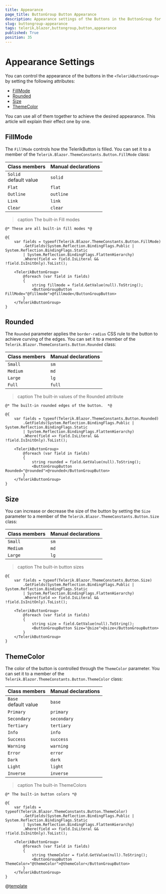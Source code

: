 ```yaml
---
title: Appearance
page_title: ButtonGroup Button Appearance
description: Appearance settings of the Buttons in the ButtonGroup for Blazor.
slug: buttongroup-appearance
tags: telerik,blazor,buttongroup,button,appearance
published: True
position: 35
---
```


# Appearance Settings

You can control the appearance of the buttons in the `<TelerikButtonGroup>` by setting the following attributes:

* [FillMode](#fillmode)
* [Rounded](#rounded)
* [Size](#size)
* [ThemeColor](#themecolor)

You can use all of them together to achieve the desired appearance. This article will explain their effect one by one.

## FillMode

The `FillMode` controls how the TelerikButton is filled. You can set it to a member of the `Telerik.Blazor.ThemeConstants.Button.FillMode` class:

| Class members | Manual declarations |
|------------|--------|
|`Solid` <br /> default value|`solid`|
|`Flat`|`flat`|
|`Outline`|`outline`|
|`Link`|`link`|
|`Clear`|`clear`|

>caption The built-in Fill modes

````CSHTML
@* These are all built-in fill modes *@

@{
    var fields = typeof(Telerik.Blazor.ThemeConstants.Button.FillMode)
        .GetFields(System.Reflection.BindingFlags.Public | System.Reflection.BindingFlags.Static
        | System.Reflection.BindingFlags.FlattenHierarchy)
        .Where(field => field.IsLiteral && !field.IsInitOnly).ToList();

    <TelerikButtonGroup>
        @foreach (var field in fields)
        {
            string fillmode = field.GetValue(null).ToString();
            <ButtonGroupButton FillMode="@fillmode">@fillmode</ButtonGroupButton>
        }
    </TelerikButtonGroup>
}
````

## Rounded

The `Rounded` parameter applies the `border-radius` CSS rule to the button to achieve curving of the edges. You can set it to a member of the `Telerik.Blazor.ThemeConstants.Button.Rounded` class:

| Class members | Manual declarations |
|------------|--------|
|`Small` |`sm`|
|`Medium`|`md`|
|`Large`|`lg`|
|`Full`|`full`|

>caption The built-in values of the Rounded attribute

````CSHTML
@* The built-in rounded edges of the button.  *@

@{
    var fields = typeof(Telerik.Blazor.ThemeConstants.Button.Rounded)
        .GetFields(System.Reflection.BindingFlags.Public | System.Reflection.BindingFlags.Static
        | System.Reflection.BindingFlags.FlattenHierarchy)
        .Where(field => field.IsLiteral && !field.IsInitOnly).ToList();

    <TelerikButtonGroup>
        @foreach (var field in fields)
        {
            string rounded = field.GetValue(null).ToString();
            <ButtonGroupButton Rounded="@rounded">@rounded</ButtonGroupButton>
        }
    </TelerikButtonGroup>
}
````

## Size

You can increase or decrease the size of the button by setting the `Size` parameter to a member of the `Telerik.Blazor.ThemeConstants.Button.Size` class:

| Class members | Manual declarations |
|---------------|--------|
| `Small`   |`sm`|
| `Medium`   |`md`|
| `Large`   |`lg`|

>caption The built-in button sizes

````CSHTML
@{
    var fields = typeof(Telerik.Blazor.ThemeConstants.Button.Size)
        .GetFields(System.Reflection.BindingFlags.Public | System.Reflection.BindingFlags.Static
        | System.Reflection.BindingFlags.FlattenHierarchy)
        .Where(field => field.IsLiteral && !field.IsInitOnly).ToList();

    <TelerikButtonGroup>
        @foreach (var field in fields)
        {
            string size = field.GetValue(null).ToString();
            <ButtonGroupButton Size="@size">@size</ButtonGroupButton>
        }
    </TelerikButtonGroup>
}
````

## ThemeColor

The color of the button is controlled through the `ThemeColor` parameter. You can set it to a member of the `Telerik.Blazor.ThemeConstants.Button.ThemeColor` class:

| Class members | Manual declarations |
|------------|--------|
|`Base` <br /> default value |`base`|
|`Primary`|`primary`|
|`Secondary`|`secondary`|
|`Tertiary`|`tertiary`|
|`Info`|`info`|
|`Success`|`success`|
|`Warning`|`warning`|
|`Error`|`error`|
|`Dark`|`dark`|
|`Light`|`light`|
|`Inverse`|`inverse`|


>caption The built-in ThemeColors

````CSHTML
@* The built-in button colors *@

@{
    var fields = typeof(Telerik.Blazor.ThemeConstants.Button.ThemeColor)
        .GetFields(System.Reflection.BindingFlags.Public | System.Reflection.BindingFlags.Static
        | System.Reflection.BindingFlags.FlattenHierarchy)
        .Where(field => field.IsLiteral && !field.IsInitOnly).ToList();

    <TelerikButtonGroup>
        @foreach (var field in fields)
        {
            string themeColor = field.GetValue(null).ToString();
            <ButtonGroupButton ThemeColor="@themeColor">@themeColor</ButtonGroupButton>
        }
    </TelerikButtonGroup>
}
````

@[template](/_contentTemplates/common/themebuilder-section.md#appearance-themebuilder)
